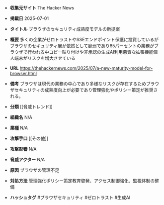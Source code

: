 - **収集元サイト**
The Hacker News

- **掲載日**
2025-07-01

- **タイトル**
ブラウザのセキュリティ成熟度モデルの新提案

- **概要**
多くの企業がゼロトラストやSSEエンドポイント保護に投資しているがブラウザのセキュリティ層が依然として脆弱であり85パーセントの業務がブラウザで行われる中コピー貼り付けや非承認の生成AI利用悪質な拡張機能個人端末がリスクを増大させている

- **URL**
https://thehackernews.com/2025/07/a-new-maturity-model-for-browser.html

- **備考**
ブラウザは現代の業務の中心であり多様なリスクが存在するためブラウザセキュリティの成熟度向上が必要であり管理強化やポリシー策定が推奨される。

- **分類**
[[脅威トレンド]]

- **組織名**
N/A

- **業種**
N/A

- **攻撃手口**
[[その他]]

- **攻撃影響**
N/A

- **脅威アクター**
N/A

- **原因**
ブラウザの管理不足

- **対処方法**
管理強化ポリシー策定教育啓発、アクセス制御強化、監視体制の整備

- **ハッシュタグ**
#ブラウザセキュリティ #ゼロトラスト #生成AI
